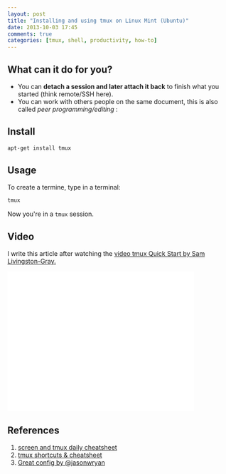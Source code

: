 ```yaml
---
layout: post
title: "Installing and using tmux on Linux Mint (Ubuntu)"
date: 2013-10-03 17:45
comments: true
categories: [tmux, shell, productivity, how-to]
---
```

## What can it do for you?
* You can <strong>detach a session and later attach it back</strong> to finish what you started (think remote/SSH here).
* You can work with others people on the same document, this is also called <em>peer programming/editing</em> :
<!--more-->
## Install
```bash
apt-get install tmux
```

## Usage
To create a termine, type in a terminal:
```bash
tmux
```
Now you're in a ``tmux`` session.

## Video
I write this article after watching the [video tmux Quick Start by Sam Livingston-Gray.](https://www.youtube.com/watch?v=wKEGA8oEWXw)
<iframe width="420" height="315" src="//www.youtube-nocookie.com/embed/wKEGA8oEWXw?rel=0" frameborder="0" allowfullscreen></iframe>

## References

1. [screen and tmux daily cheatsheet](http://www.dayid.org/os/notes/tm.html)
2. [tmux shortcuts & cheatsheet](https://gist.github.com/MohamedAlaa/2961058)
3. [Great config by @jasonwryan](https://bitbucket.org/jasonwryan/centurion/src/2c63835765d143fe36cfa0c077882dfecc3267d7/.tmux/conf?at=default)

